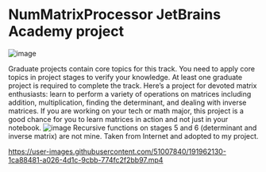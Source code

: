 # NumMatrixProcessor JetBrains Academy project

![image](https://user-images.githubusercontent.com/51007840/170604105-2371d07c-8021-487d-af7b-7d9028667a65.png)

Graduate projects contain core topics for this track. You need to apply core topics in project stages to verify your knowledge. 
At least one graduate project is required to complete the track.
Here’s a project for devoted matrix enthusiasts: learn to perform a variety of operations on matrices including addition, multiplication, finding the determinant,
and dealing with inverse matrices. If you are working on your tech or math major, this project is a good chance for you to learn matrices in action and not just in 
your notebook.
![image](https://user-images.githubusercontent.com/51007840/170604196-0bfa035c-d20d-4b7a-a0da-6d3ff194613d.png)
Recursive functions on stages 5 and 6 (determinant and inverse matrix) are not mine. Taken from Internet and adopted to my project.

https://user-images.githubusercontent.com/51007840/191962130-1ca88481-a026-4d1c-9cbb-774fc2f2bb97.mp4

